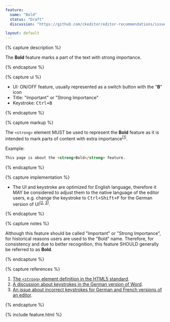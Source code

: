 ```yaml
---
feature:
  name: "Bold"
  status: "Draft"
  discussion: "https://github.com/ckeditor/editor-recommendations/issues/1"

layout: default
---
```


{% capture description %}

The **Bold** feature marks a part of the text with strong importance.

{% endcapture %}

{% capture ui %}

 * UI: ON/OFF feature, usually represented as a switch button with the "**B**" icon
 * Title: "Important" or "Strong Importance"
 * Keystroke: <kbd>Ctrl+B</kbd>

{% endcapture %}

{% capture markup %}

The `<strong>` element MUST be used to represent the **Bold** feature as it is intended to mark parts of content with extra importance<sup>[[1](#ref1)]</sup>.

Example:

```html
This page is about the <strong>Bold</strong> feature.
```

{% endcapture %}

{% capture implementation %}

* The UI and keystroke are optimized for English language, therefore it MAY be considered to adjust them to the native language of the editor users, e.g. change the keystroke to <kbd>Ctrl+Shift+F</kbd> for the German version of UI<sup>[[2](#ref2), [3](#ref3)]</sup>.

{% endcapture %}

{% capture notes %}

Although this feature should be called "Important" or "Strong Importance", for historical reasons users are used to the
"Bold" name. Therefore, for consistency and due to better recognition, this feature SHOULD generally be referred to as **Bold**.

{% endcapture %}

{% capture references %}

1. <a id="ref1"></a>[The `<strong>` element definition in the HTML5 standard](http://www.w3.org/TR/html5/text-level-semantics.html#the-strong-element).
2. <a id="ref2"></a>[A discussion about keystrokes in the German version of Word](http://dict.leo.org/forum/viewGeneraldiscussion.php?idThread=846089).
3. <a id="ref3"></a>[An issue about incorrect keystrokes for German and French versions of an editor](https://jira.atlassian.com/browse/CONF-13567).

{% endcapture %}

{% include feature.html %}
